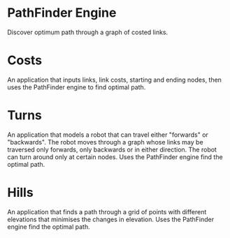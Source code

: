 # PathFinder Engine
Discover optimum path through a graph of costed links.  

# Costs
An application that inputs links, link costs, starting and ending nodes, then uses the PathFinder engine to find optimal path.

# Turns
An application that models a robot that can travel either "forwards" or "backwards". The robot moves through a graph whose links may be traversed only forwards, only backwards or in either direction. The robot can turn around only at certain nodes.  Uses the PathFinder engine find the optimal path.

# Hills
An application that finds a path through a grid of points with different elevations that minimises the changes in elevation. Uses the PathFinder engine find the optimal path.
